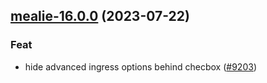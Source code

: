 

## [mealie-16.0.0](https://github.com/truecharts/charts/compare/mealie-15.0.0...mealie-16.0.0) (2023-07-22)

### Feat

- hide advanced ingress options behind checbox ([#9203](https://github.com/truecharts/charts/issues/9203))
  
  